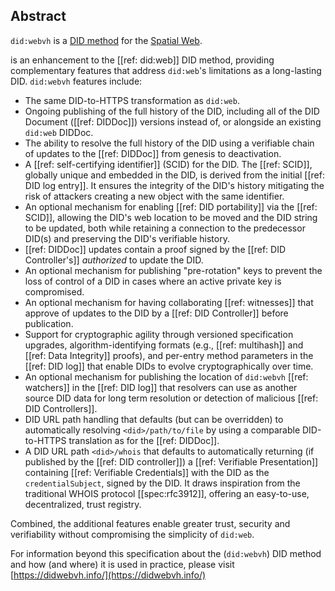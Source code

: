 ## Abstract

`did:webvh` is a [DID method](https://www.w3.org/TR/did-1.1/#methods) for the [Spatial Web](https://spatialwebfoundation.org/).



is an enhancement to the [[ref: did:web]] DID method,
providing complementary features that address `did:web`'s
limitations as a long-lasting DID. `did:webvh` features include:

- The same DID-to-HTTPS transformation as `did:web`.
- Ongoing publishing of the full history of the DID, including all of the DID
  Document ([[ref: DIDDoc]]) versions instead of, or alongside an existing
  `did:web` DIDDoc.
- The ability to resolve the full history of the DID using a verifiable chain of
  updates to the [[ref: DIDDoc]] from genesis to deactivation.
- A [[ref: self-certifying identifier]] (SCID) for the DID. The [[ref: SCID]], globally unique and
  embedded in the DID, is derived from the initial [[ref: DID log entry]]. It ensures the integrity
  of the DID's history mitigating the risk of attackers creating a new object with
  the same identifier.
- An optional mechanism for enabling [[ref: DID portability]] via the [[ref: SCID]], allowing
  the DID's web location to be moved and the DID string to be updated, both while retaining
  a connection to the predecessor DID(s) and preserving the DID's verifiable history.
- [[ref: DIDDoc]] updates contain a proof signed by the [[ref: DID Controller's]] *authorized* to
  update the DID.
- An optional mechanism for publishing "pre-rotation" keys to prevent the loss of
  control of a DID in cases where an active private key is compromised.
- An optional mechanism for having collaborating [[ref: witnesses]]
  that approve of updates to the DID by a [[ref: DID Controller]] before publication.
- Support for cryptographic agility through versioned specification upgrades,
  algorithm-identifying formats (e.g., [[ref: multihash]] and [[ref: Data Integrity]] proofs), and
  per-entry method parameters in the [[ref: DID log]] that enable DIDs to evolve
  cryptographically over time.
- An optional mechanism for publishing the location of `did:webvh` [[ref:
  watchers]] in the [[ref: DID log]] that resolvers can use as another
  source DID data for long term resolution or detection of malicious [[ref: DID Controllers]].
- DID URL path handling that defaults (but can be overridden) to automatically
  resolving `<did>/path/to/file` by using a comparable DID-to-HTTPS translation
  as for the [[ref: DIDDoc]].
- A DID URL path `<did>/whois` that defaults to automatically returning (if
  published by the [[ref: DID controller]]) a [[ref: Verifiable Presentation]]
  containing [[ref: Verifiable Credentials]] with the DID as the
  `credentialSubject`, signed by the DID. It draws inspiration from the
  traditional WHOIS protocol [[spec:rfc3912]], offering an easy-to-use,
  decentralized, trust registry.

Combined, the additional features enable greater trust, security and verifiability without
compromising the simplicity of `did:web`.

For information beyond this specification about the (`did:webvh`) DID method and how (and
where) it is used in practice, please visit
[https://didwebvh.info/](https://didwebvh.info/)
